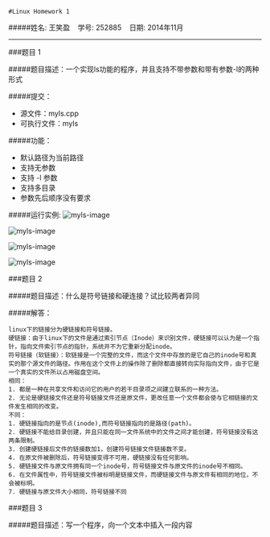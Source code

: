 	#Linux Homework 1 

#####姓名: 王笑盈 &nbsp;&nbsp; 学号: 252885 &nbsp;&nbsp; 日期: 2014年11月

---

###题目 1

#####题目描述：一个实现ls功能的程序，并且支持不带参数和带有参数-l的两种形式

#####提交：
- 源文件：myls.cpp
- 可执行文件：myls

#####功能：
- 默认路径为当前路径
- 支持无参数
- 支持 -l 参数
- 支持多目录
- 参数先后顺序没有要求

#####运行实例:
![myls-image](https://raw.githubusercontent.com/wangxiaoying/linux-homework1/master/images/image1.png)

![myls-image](https://raw.githubusercontent.com/wangxiaoying/linux-homework1/master/images/image2.png)

![myls-image](https://raw.githubusercontent.com/wangxiaoying/linux-homework1/master/images/image3.png)

![myls-image](https://raw.githubusercontent.com/wangxiaoying/linux-homework1/master/images/image4.png)

	
###题目 2

#####题目描述：什么是符号链接和硬连接？试比较两者异同

#####解答：
```
linux下的链接分为硬链接和符号链接。
硬链接：由于linux下的文件是通过索引节点（Inode）来识别文件，硬链接可以认为是一个指针，指向文件索引节点的指针，系统并不为它重新分配inode。
符号链接（软链接）：软链接是一个完整的文件，而这个文件中存放的是它自己的inode号和真实的那个源文件的路径。作用在这个文件上的操作除了删除都直接转向实际指向文件，由于它是一个真实的文件所以占用磁盘空间。
相同：
1. 都是一种在共享文件和访问它的用户的若干目录项之间建立联系的一种方法。
2. 无论是硬链接文件还是符号链接文件还是原文件，更改任意一个文件都会使与它相链接的文件发生相同的改变。
不同：
1. 硬链接指向的是节点(inode),而符号链接指向的是路径(path)。
2. 硬链接不能给目录创建，并且只能在同一文件系统中的文件之间才能创建，符号链接没有这两条限制。
3. 创建硬链接后文件的链接数加1，创建符号链接文件链接数不变。
4. 在原文件被删除后，符号链接变得不可用，硬链接没有任何影响。
5. 硬链接文件与原文件拥有同一个inode号，符号链接文件与原文件的inode号不相同。
6. 在文件属性中，符号链接文件被标明是链接文件，而硬链接文件与原文件有相同的地位，不会被标明。
7. 硬链接与原文件大小相同，符号链接不同
```

###题目 3

#####题目描述：写一个程序，向一个文本中插入一段内容

